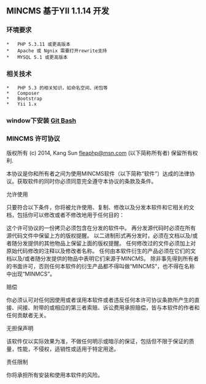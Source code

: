 ## MINCMS 基于YII 1.1.14 开发

### 环境要求 
	*   PHP 5.3.11 或更高版本
	*   Apache 或 Ngnix 需要打开rewrite支持 
	*   MYSQL 5.1 或更高版本

### 相关技术
    *   PHP 5.3 的相关知识，如命名空间、闭包等
    *   Composer
    *   Bootstrap 
    *   Yii 1.x 
### window下安装 [Git Bash](http://msysgit.github.io/)



### MINCMS 许可协议  

版权所有 (c) 2014, Kang Sun <fleaphp@msn.com> (以下简称所有者)
保留所有权利.

本协议是你和所有者之间为使用MINCMS软件（以下简称“软件”）达成的法律协议。获取软件的同时你必须同意完全遵守本协议的条款及条件。

允许使用

只要符合以下条件，你将被允许使用、复制、修改以及分发本软件和它相关的文档，包括你可以修改或者不修改地用于任何目的：

这个许可协议的一份拷贝必须包含在分发的软件中。
再分发源代码时必须在所有源代码文件中保留上方的版权提醒。
以二进制形式再分发时，必须在文档以及/或者随分发提供的其他物品上保留上面的版权提醒。
任何修改过的文件必须加上对原始代码修改的注释以及修改者名称。
任何由本软件衍生的产品必须在它们的文档以及/或者随分发提供的物品中表明它们来源于MINCMS。
除非事先得到所有者的书面许可，否则任何本软件的衍生产品都不得叫做“MINCMS”，也不得在名称中出现“MINMCS”。

赔偿

你必须认可对任何因使用或者误用本软件或者违反任何本许可协议条款所产生的直接、间接、附带的或相应的第三者索赔、诉讼费用承担赔偿，皆与本软件的作者和任何贡献者无关。

无担保声明

该软件仅以实际效果为准，不做任何明示或暗示的保证，包括但不限于保证的质量，性能，不侵权，适销性或适用于特定用途。

责任限制

你将承担所有安装和使用本软件的风险。 